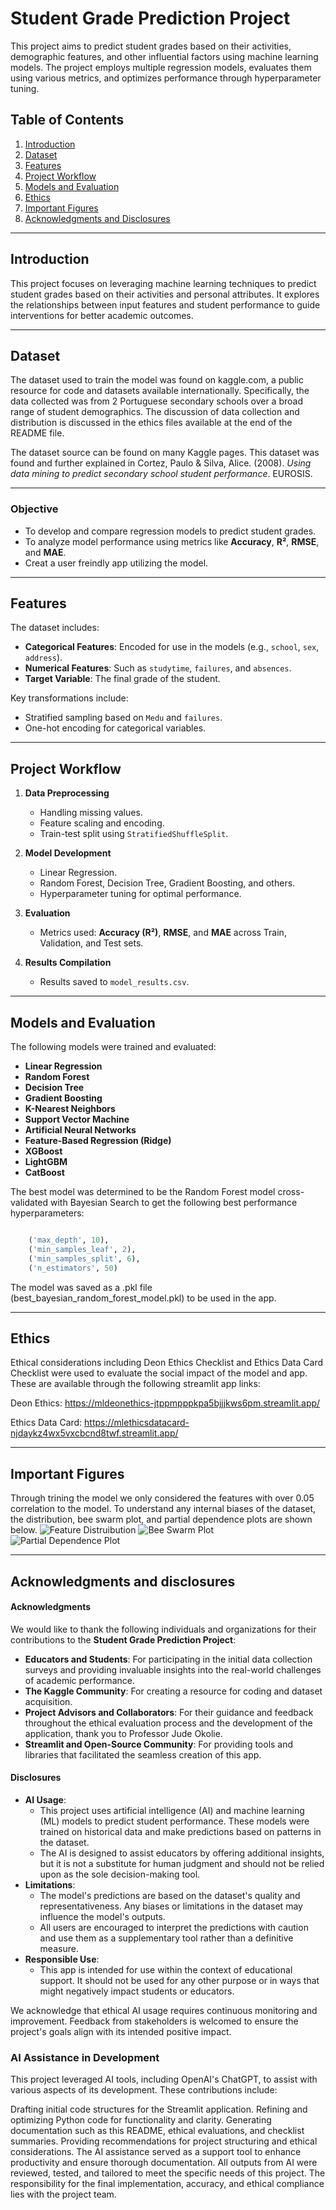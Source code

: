 # **Student Grade Prediction Project**

This project aims to predict student grades based on their activities, demographic features, and other influential factors using machine learning models. The project employs multiple regression models, evaluates them using various metrics, and optimizes performance through hyperparameter tuning.

## **Table of Contents**
1. [Introduction](#introduction)
2. [Dataset](#dataset)
3. [Features](#features)
4. [Project Workflow](#project-workflow)
5. [Models and Evaluation](#models-and-evaluation)
6. [Ethics](#ethics)
7. [Important Figures](#important-figures)
8. [Acknowledgments and Disclosures](#acknowledgments-and-disclosures)

---

## **Introduction**
This project focuses on leveraging machine learning techniques to predict student grades based on their activities and personal attributes. It explores the relationships between input features and student performance to guide interventions for better academic outcomes.

---

## **Dataset**
The dataset used to train the model was found on kaggle.com, a public resource for code and datasets available internationally. Specifically, the data collected was from 2 Portuguese secondary schools over a broad range of student demographics. The discussion of data collection and distribution is discussed in the ethics files available at the end of the README file. 

The dataset source can be found on many Kaggle pages. This dataset was found and further explained in Cortez, Paulo & Silva, Alice. (2008). *Using data mining to predict secondary school student performance*. EUROSIS. 

---

### **Objective**
- To develop and compare regression models to predict student grades.
- To analyze model performance using metrics like **Accuracy**, **R²**, **RMSE**, and **MAE**.
- Creat a user freindly app utilizing the model.

---

## **Features**
The dataset includes:
- **Categorical Features**: Encoded for use in the models (e.g., `school`, `sex`, `address`).
- **Numerical Features**: Such as `studytime`, `failures`, and `absences`.
- **Target Variable**: The final grade of the student.

Key transformations include:
- Stratified sampling based on `Medu` and `failures`.
- One-hot encoding for categorical variables.

---

## **Project Workflow**
1. **Data Preprocessing**
   - Handling missing values.
   - Feature scaling and encoding.
   - Train-test split using `StratifiedShuffleSplit`.

2. **Model Development**
   - Linear Regression.
   - Random Forest, Decision Tree, Gradient Boosting, and others.
   - Hyperparameter tuning for optimal performance.

3. **Evaluation**
   - Metrics used: **Accuracy (R²)**, **RMSE**, and **MAE** across Train, Validation, and Test sets.

4. **Results Compilation**
   - Results saved to `model_results.csv`.

---

## **Models and Evaluation**
The following models were trained and evaluated:
- **Linear Regression**
- **Random Forest**
- **Decision Tree**
- **Gradient Boosting**
- **K-Nearest Neighbors**
- **Support Vector Machine**
- **Artificial Neural Networks**
- **Feature-Based Regression (Ridge)**
- **XGBoost**
- **LightGBM**
- **CatBoost**

The best model was determined to be the Random Forest model cross-validated with Bayesian Search to get the following best performance hyperparameters:
```python

    ('max_depth', 10),
    ('min_samples_leaf', 2),
    ('min_samples_split', 6),
    ('n_estimators', 50)

```

The model was saved as a .pkl file (best_bayesian_random_forest_model.pkl) to be used in the app.

---

## **Ethics**
Ethical considerations including Deon Ethics Checklist and Ethics Data Card Checklist were used to evaluate the social impact of the model and app. These are available through the following streamlit app links:

Deon Ethics:
https://mldeonethics-jtppmpppkpa5bjjjkws6pm.streamlit.app/

Ethics Data Card:
https://mlethicsdatacard-njdaykz4wx5vxcbcnd8twf.streamlit.app/

---

## **Important Figures**
Through trining the model we only considered the features with over 0.05 correlation to the model. To understand any internal biases of the dataset, the distribution, bee swarm plot, and partial dependence plots are shown below.
![Feature Distruibution](feature_distribution.png)
![Bee Swarm Plot](bee_swarm_plot.png)
![Partial Dependence Plot](partial_dependence_plot.png)

---

## **Acknowledgments and disclosures**
#### **Acknowledgments**
We would like to thank the following individuals and organizations for their contributions to the **Student Grade Prediction Project**:
- **Educators and Students**: For participating in the initial data collection surveys and providing invaluable insights into the real-world challenges of academic performance.
- **The Kaggle Community**: For creating a resource for coding and dataset acquisition. 
- **Project Advisors and Collaborators**: For their guidance and feedback throughout the ethical evaluation process and the development of the application, thank you to Professor Jude Okolie.
- **Streamlit and Open-Source Community**: For providing tools and libraries that facilitated the seamless creation of this app.

#### **Disclosures**
- **AI Usage**: 
  - This project uses artificial intelligence (AI) and machine learning (ML) models to predict student performance. These models were trained on historical data and make predictions based on patterns in the dataset.
  - The AI is designed to assist educators by offering additional insights, but it is not a substitute for human judgment and should not be relied upon as the sole decision-making tool.
- **Limitations**:
  - The model's predictions are based on the dataset's quality and representativeness. Any biases or limitations in the dataset may influence the model's outputs.
  - All users are encouraged to interpret the predictions with caution and use them as a supplementary tool rather than a definitive measure.
- **Responsible Use**:
  - This app is intended for use within the context of educational support. It should not be used for any other purpose or in ways that might negatively impact students or educators.

We acknowledge that ethical AI usage requires continuous monitoring and improvement. Feedback from stakeholders is welcomed to ensure the project's goals align with its intended positive impact.

### **AI Assistance in Development**
This project leveraged AI tools, including OpenAI's ChatGPT, to assist with various aspects of its development. These contributions include:

Drafting initial code structures for the Streamlit application.
Refining and optimizing Python code for functionality and clarity.
Generating documentation such as this README, ethical evaluations, and checklist summaries.
Providing recommendations for project structuring and ethical considerations.
The AI assistance served as a support tool to enhance productivity and ensure thorough documentation. All outputs from AI were reviewed, tested, and tailored to meet the specific needs of this project. The responsibility for the final implementation, accuracy, and ethical compliance lies with the project team.
